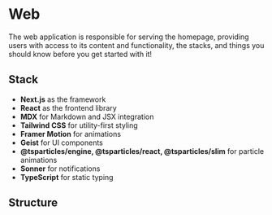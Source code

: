 # Web

The web application is responsible for serving the homepage, providing users with access to its content and functionality, the stacks, and things you should know before you get started with it!


## Stack

- **Next.js** as the framework
- **React** as the frontend library
- **MDX** for Markdown and JSX integration
- **Tailwind CSS** for utility-first styling
- **Framer Motion** for animations
- **Geist** for UI components
- **@tsparticles/engine, @tsparticles/react, @tsparticles/slim** for particle animations
- **Sonner** for notifications
- **TypeScript** for static typing

## Structure
